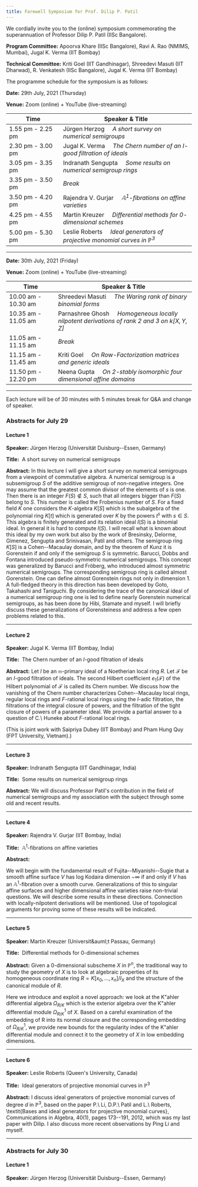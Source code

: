 ```yaml
---
title: Farewell Symposium for Prof. Dilip P. Patil
---
```

We cordially invite you to the (online) symposium commemorating the superannuation of Professor Dilip P. Patil (IISc Bangalore).

__Program Committee:__ Apoorva Khare (IISc Bangalore), Ravi A. Rao (NMIMS, Mumbai), Jugal K. Verma (IIT Bombay)

__Technical Committee:__ Kriti Goel (IIT Gandhinagar), Shreedevi Masuti (IIT Dharwad), R. Venkatesh (IISc Bangalore), Jugal K. Verma (IIT Bombay)


The programme schedule for the symposium is as follows:

__Date:__     29th July, 2021 (Thursday)

__Venue:__  Zoom (online) + YouTube (live-streaming)



Time     |  Speaker &  Title
--- | ---
1.55 pm - 2.25 pm   &nbsp; &nbsp; &nbsp; &nbsp; &nbsp; &nbsp;   |    J&uuml;rgen Herzog &nbsp;&nbsp;&nbsp; _A short survey on numerical semigroups_
2.30 pm - 3.00 pm     |    Jugal K. Verma &nbsp;&nbsp;&nbsp; _The Chern number of an $I$-good filtration of ideals_
3.05 pm - 3.35 pm     |    Indranath Sengupta &nbsp;&nbsp;&nbsp; _Some results on numerical semigroup rings_
3.35 pm - 3.50 pm     |    _Break_
3.50 pm - 4.20 pm     |    Rajendra V. Gurjar &nbsp;&nbsp;&nbsp; _$\mathbb{A}^1$-fibrations on affine varieties_
4.25 pm - 4.55 pm     |    Martin Kreuzer &nbsp;&nbsp;&nbsp; _Differential methods for $0$-dimensional schemes_
5.00 pm - 5.30 pm     |    Leslie Roberts &nbsp;&nbsp;&nbsp; _Ideal generators of projective monomial curves in $\mathbb{P}^3$_


---


__Date:__     30th July, 2021 (Friday)

__Venue:__  Zoom (online) + YouTube (live-streaming)



Time     |  Speaker &  Title
--- | ---
10.00 am - 10.30 am     |    Shreedevi Masuti &nbsp;&nbsp;&nbsp; _The Waring rank of binary binomial forms_
10.35 am - 11.05 am &nbsp; &nbsp; &nbsp; &nbsp; &nbsp; &nbsp; |    Parnashree Ghosh &nbsp;&nbsp;&nbsp; _Homogeneous locally nilpotent derivations of rank $2$ and $3$ on $k[X,Y,Z]$_
11.05 am - 11.15 am     |    _Break_
11.15 am - 11.45 am     |    Kriti Goel &nbsp;&nbsp;&nbsp; _On Row-Factorization matrices and generic ideals_
11.50 pm - 12.20 pm     |    Neena Gupta &nbsp;&nbsp;&nbsp; _On $2$-stably isomorphic four dimensional affine domains_

---

Each lecture will be of 30 minutes with 5 minutes break for Q&A and change of speaker.

### Abstracts for July 29

#### Lecture 1 ​

__Speaker:__ J&uuml;rgen Herzog (Universit&auml;t Duisburg--Essen, Germany)

__Title:__ ​ A short survey on numerical semigroups

__Abstract:__ 
In this lecture I will give a short survey on numerical semigroups from a
viewpoint of commutative algebra. A numerical semigroup is a subsemigroup
$S$ of the additive semigroup of non-negative integers. One may assume
that the greatest common divisor of the elements of $s$ is one. Then
there is an integer $F(S) \not\in S$, such that all integers bigger than
$F(S)$ belong to $S$. This number is called the Frobenius number of $S$.
For a fixed field $K$ one considers the $K$-algebra $K[S]$ which is the
subalgebra of the polynomial ring $K[t]$  which is generated over $K$ by
the powers $t^s$ with $s\in S$. This algebra is finitely generated and
its relation ideal $I(S)$ is a binomial ideal. In  general it is hard to
compute $I(S)$. I will recall what is known about this ideal by my own
work but also by the work of Bresinsky, Delorme, Gimenez, Sengupta and
Srinivasan, Patil and others. The semigroup ring $K[S]$ is a
Cohen--Macaulay  domain, and by the theorem of Kunz it is Gorenstein if
and only if the semigroup $S$ is symmetric. Barucci, Dobbs and Fontana
introduced pseudo-symmetric numerical semigroups. This concept was
generalized by Barucci and Fr&ouml;berg, who introduced almost symmetric
numerical semigroups. The corresponding semigroup ring is called almost
Gorenstein. One can define almost Gorenstein rings not only in dimension
$1$. A full-fledged theory in this direction has been developed by Goto,
Takahashi and Taniguchi. By considering the trace of the canonical ideal
of a numerical semigroup ring one is led to define nearly Gorenstein
numerical semigroups, as has been done by Hibi, Stamate and myself. I
will briefly discuss these generalizations of Gorensteiness and address a
few open problems related to this.


---

#### Lecture 2​

__Speaker:__ Jugal K. Verma (IIT Bombay, India)

__Title:__ ​ The Chern number of an $I$-good filtration of ideals

__Abstract:__ 
Let $I$ be an $\mathfrak m$-primary ideal of a Noetherian local ring $R$.
Let $\mathcal F$ be an $I$-good filtration of ideals. The second Hilbert
coefficient $e_1(\mathcal F)$ of the Hilbert polynomial of $\mathcal F$
is called its Chern number. We discuss how the vanishing of the Chern
number characterizes Cohen--Macaulay local rings, regular local rings and
$F$-rational local rings using the $I$-adic filtration, the filtrations
of the integral closure of powers, and the filtration of the tight
closure of powers of a parameter ideal. We provide a partial answer to a
question of C.\ Huneke about $F$-rational local rings. 

(This is joint work with Saipriya Dubey (IIT Bombay) and Pham Hung
Quy (FPT University, Vietnam).)


---

#### Lecture 3​

__Speaker:__ Indranath Sengupta (IIT Gandhinagar, India)

__Title:__ ​ Some results on numerical semigroup rings

__Abstract:__ 
We will discuss Professor Patil's contribution in the field of numerical
semigroups and my association with the subject through some old and
recent results.


---

#### Lecture 4​

__Speaker:__ Rajendra V. Gurjar (IIT Bombay, India)

__Title:__ ​ $\mathbb{A}^1$-fibrations on affine varieties

__Abstract:__ 

We will begin with the fundamental result of Fujita--Miyanishi--Sugie that
a smooth affine surface $V$ has log Kodaira dimension $-\infty$ if and
only if $V$ has an $\mathbb{A}^1$-fibration over a smooth curve.
Generalizations of this to singular affine surfaces and higher
dimensional affine varieties raise non-trivial questions. We will
describe some results in these directions. Connection with
locally-nilpotent derivations will be mentioned. Use of topological
arguments for proving some of these results will be indicated.


---

#### Lecture 5​

__Speaker:__ Martin Kreuzer (Universit\&auml;t Passau, Germany)

__Title:__ ​ Differential methods for $0$-dimensional schemes

__Abstract:__ 
Given a $0$-dimensional subscheme $X$ in $\mathbb{P}^n$, the traditional
way to study the geometry of $X$ is to look at algebraic properties of
its homogeneous coordinate ring $R = K[x_0, \ldots, x_n]/I_X$ and the
structure of the canonical module of $R$.

Here we introduce and exploit a novel approach: we look at the K\"ahler
differential algebra $\Omega_{R/K}$ which is the exterior algebra over
the K\"ahler differential module $\Omega^1_{R/K}$ of $X$. Based on a
careful examination of the embedding of R into its normal closure and the
corresponding embedding of $\Omega^1_{R/K}$, we provide new bounds for
the regularity index of the K\"ahler differential module and connect it
to the geometry of $X$ in low embedding dimensions.


---

#### Lecture 6​

__Speaker:__ Leslie Roberts (Queen's University, Canada)

__Title:__ ​ Ideal generators of projective monomial curves in $\mathbb{P}^3$

__Abstract:__ 
I discuss ideal generators of projective monomial curves of degree $d$ in
$\mathbb{P}^3$, based on the paper P.\ Li, D.P.\ Patil and L.\ Roberts,
\textit{Bases and ideal generators for projective monomial curves},
Communications in Algebra, 40(1), pages 173--191, 2012, which was my last
paper with Dilip. I also discuss more recent observations by Ping Li and
myself.


---


### Abstracts for July 30

#### Lecture 1 ​

__Speaker:__ J&uuml;rgen Herzog (Universit&auml;t Duisburg--Essen, Germany)
